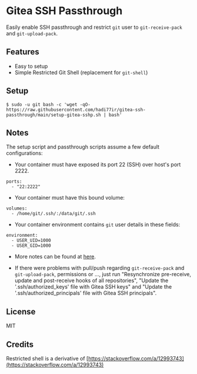 # Gitea SSH Passthrough

Easily enable SSH passthrough and restrict `git` user to `git-receive-pack` and `git-upload-pack`.

## Features

- Easy to setup
- Simple Restricted Git Shell (replacement for `git-shell`)

## Setup

```
$ sudo -u git bash -c 'wget -qO- https://raw.githubusercontent.com/hadi77ir/gitea-ssh-passthrough/main/setup-gitea-sshp.sh | bash'
```

## Notes

The setup script and passthrough scripts assume a few default configurations:

- Your container must have exposed its port 22 (SSH) over host's port 2222.

```
ports:
  - "22:2222"
```

- Your container must have this bound volume:

```
volumes:
  - /home/git/.ssh/:/data/git/.ssh
```

- Your container environment contains `git` user details in these fields:

```
environment:
  - USER_UID=1000
  - USER_GID=1000
```

- More notes can be found at [here](https://docs.gitea.io/en-us/install-with-docker/#ssh-container-passthrough).

- If there were problems with pull/push regarding `git-receive-pack` and `git-upload-pack`, permissions or ..., just run "Resynchronize pre-receive, update and post-receive hooks of all repositories", "Update the '.ssh/authorized_keys' file with Gitea SSH keys" and "Update the '.ssh/authorized_principals' file with Gitea SSH principals".

## License

MIT

## Credits

Restricted shell is a derivative of [https://stackoverflow.com/a/12993743](https://stackoverflow.com/a/12993743)